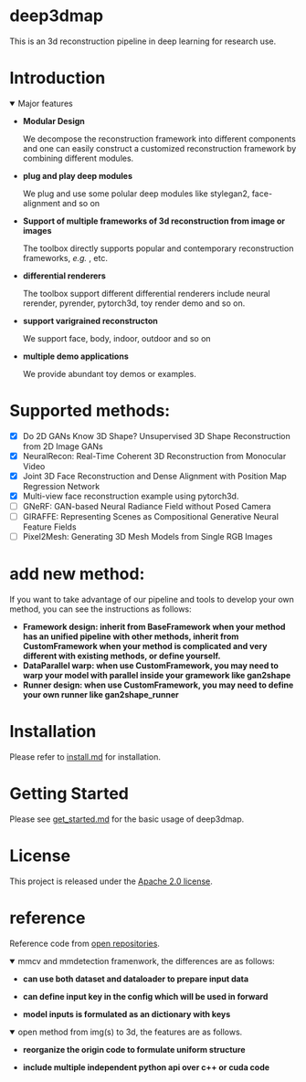 
# deep3dmap
This is an 3d reconstruction pipeline in deep learning for research use.

# Introduction

<details open>
<summary>Major features</summary>

- **Modular Design**

  We decompose the reconstruction framework into different components and one can easily construct a customized reconstruction framework by combining different modules.

- **plug and play deep modules**
  
  We plug and use some polular deep modules like stylegan2, face-alignment and so on

- **Support of multiple frameworks of 3d reconstruction from image or images**

  The toolbox directly supports popular and contemporary reconstruction frameworks, *e.g.* , etc.

- **differential renderers**

  The toolbox support different differential renderers include neural rerender, pyrender, pytorch3d, toy render demo and so on.

- **support varigrained reconstructon**
  
  We support face, body, indoor, outdoor and so on
  
- **multiple demo applications**
  
  We provide abundant toy demos or examples. 

</details>

# Supported methods:


- [x] Do 2D GANs Know 3D Shape? Unsupervised 3D Shape Reconstruction from 2D Image GANs
- [x] NeuralRecon: Real-Time Coherent 3D Reconstruction from Monocular Video
- [x] Joint 3D Face Reconstruction and Dense Alignment with Position Map Regression Network
- [x] Multi-view face reconstruction example using pytorch3d.
- [ ] GNeRF: GAN-based Neural Radiance Field without Posed Camera
- [ ] GIRAFFE: Representing Scenes as Compositional Generative Neural Feature Fields
- [ ] Pixel2Mesh: Generating 3D Mesh Models from Single RGB Images

# add new method:

If you want to take advantage of our pipeline and tools to develop your own method, you can see the instructions as follows:

- **Framework design: inherit from BaseFramework when your method has an unified pipeline with other methods, inherit from CustomFramework when your method is complicated and very different with existing methods, or define yourself.**
- **DataParallel warp: when use CustomFramework, you may need to warp your model with parallel inside your gramework like gan2shape**
- **Runner design: when use CustomFramework, you may need to define your own runner like gan2shape_runner**

# Installation

Please refer to [install.md](docs/install.md) for installation.

# Getting Started

Please see [get_started.md](docs/get_started.md) for the basic usage of deep3dmap.


# License

This project is released under the [Apache 2.0 license](LICENSE).

# reference

Reference code from [open repositories](docs/code_ref.md).

<details open>
<summary>mmcv and mmdetection framenwork, the differences are as follows: </summary>

- **can use both dataset and dataloader to prepare input data**
  
- **can define input key in the config which will be used in forward**
  
- **model inputs is formulated as an dictionary with keys**

</details>

<details open>
<summary>open method from img(s) to 3d, the features are as follows.</summary>

- **reorganize the origin code to formulate uniform structure**
  
- **include multiple independent python api over c++ or cuda code**

</details>
